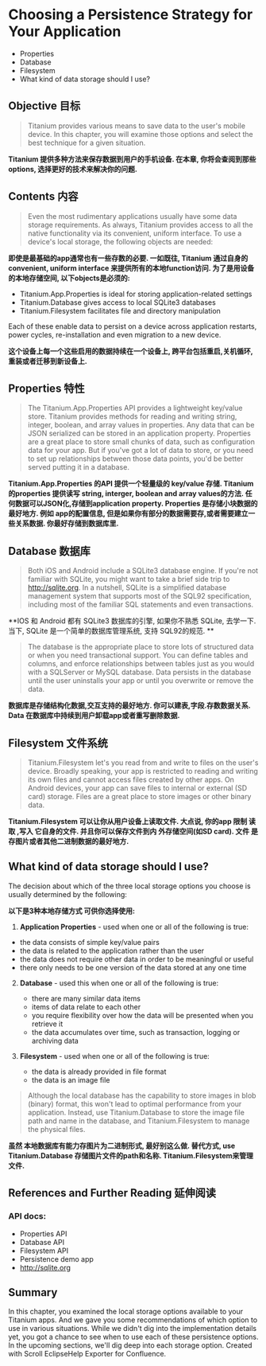 # Choosing a Persistence Strategy for Your Application

- Properties
- Database
- Filesystem
- What kind of data storage should I use?

## Objective 目标

> Titanium provides various means to save data to the user's mobile device. In this chapter, you will examine those options and select the best technique for a given situation.

**Titanium 提供多种方法来保存数据到用户的手机设备. 在本章, 你将会查阅到那些options, 选择更好的技术来解决你的问题.**

## Contents 内容

> Even the most rudimentary applications usually have some data storage requirements. As always, Titanium provides access to all the native functionality via its convenient, uniform interface. To use a device's local storage, the following objects are needed:

**即使是最基础的app通常也有一些存数的必要. 一如既往, Titanium 通过自身的 convenient, uniform interface 来提供所有的本地function访问.  为了是用设备的本地存储空间, 以下objects是必须的:**

- Titanium.App.Properties is ideal for storing application-related settings
- Titanium.Database gives access to local SQLite3 databases
- Titanium.Filesystem facilitates file and directory manipulation

Each of these enable data to persist on a device across application restarts, power cycles, re-installation and even migration to a new device.

**这个设备上每一个这些启用的数据持续在一个设备上, 跨平台包括重启,关机循环, 重装或者迁移到新设备上.**

## Properties 特性

> The Titanium.App.Properties API provides a lightweight key/value store. Titanium provides methods for reading and writing string, integer, boolean, and array values in properties. Any data that can be JSON serialized can be stored in an application property. Properties are a great place to store small chunks of data, such as configuration data for your app. But if you've got a lot of data to store, or you need to set up relationships between those data points, you'd be better served putting it in a database.
 
**Titanium.App.Properties 的API 提供一个轻量级的 key/value 存储. Titanium 的properties 提供读写 string, interger, boolean and array values的方法. 任何数据可以JSON化,存储到application property. Properties 是存储小块数据的最好地方. 例如 app的配置信息, 但是如果你有部分的数据需要存,或者需要建立一些关系数据. 你最好存储到数据库里.**

## Database 数据库

> Both iOS and Android include a SQLite3 database engine. If you're not familiar with SQLite, you might want to take a brief side trip to http://sqlite.org. In a nutshell, SQLite is a simplified database management system that supports most of the SQL92 specification, including most of the familiar SQL statements and even transactions.

**IOS 和 Android 都有 SQLite3 数据库的引擎, 如果你不熟悉 SQLite, 去学一下.  当下, SQLite 是一个简单的数据库管理系统, 支持 SQL92的规范. **

> The database is the appropriate place to store lots of structured data or when you need transactional support. You can define tables and columns, and enforce relationships between tables just as you would with a SQLServer or MySQL database. Data persists in the database until the user uninstalls your app or until you overwrite or remove the data.

**数据库是存储结构化数据,交互支持的最好地方. 你可以建表,字段.存数数据关系. Data 在数据库中持续到用户卸载app或者重写删除数据.**

## Filesystem 文件系统

> Titanium.Filesystem let's you read from and write to files on the user's device. Broadly speaking, your app is restricted to reading and writing its own files and cannot access files created by other apps. On Android devices, your app can save files to internal or external (SD card) storage. Files are a great place to store images or other binary data.

**Titanium.Filesystem 可以让你从用户设备上读取文件. 大点说, 你的app 限制 读取 ,写入 它自身的文件. 并且你可以保存文件到内 外存储空间(如SD card). 文件 是存图片或者其他二进制数据的最好地方.**

## What kind of data storage should I use?

The decision about which of the three local storage options you choose is usually determined by the following:

**以下是3种本地存储方式 可供你选择使用:**

1. **Application Properties** - used when one or all of the following is true:

 - the data consists of simple key/value pairs
 - the data is related to the application rather than the user
 - the data does not require other data in order to be meaningful     or useful
 - there only needs to be one version of the data stored at any one time

2. **Database** - used this when one or all of the following is true:

	- there are many similar data items
	- items of data relate to each other
	- you require flexibility over how the data will be presented when you retrieve it
	- the data accumulates over time, such as transaction, logging or archiving data

3. **Filesystem** - used when one or all of the following is true:

	- the data is already provided in file format
	- the data is an image file

> Although the local database has the capability to store images in blob (binary) format, this won't lead to optimal performance from your application. Instead, use Titanium.Database to store the image file path and name in the database, and Titanium.Filesystem to manage the physical files.

**虽然 本地数据库有能力存图片为二进制形式, 最好别这么做. 替代方式, use Titanium.Database 存储图片文件的path和名称.  Titanium.Filesystem来管理文件.**

## References and Further Reading 延伸阅读

### API docs:

 - Properties API
 - Database API
 - Filesystem API
 - Persistence demo app
 - http://sqlite.org

## Summary

In this chapter, you examined the local storage options available to your Titanium apps. And we gave you some recommendations of which option to use in various situations. While we didn't dig into the implementation details yet, you got a chance to see when to use each of these persistence options. In the upcoming sections, we'll dig deep into each storage option.
Created with Scroll EclipseHelp Exporter for Confluence.
